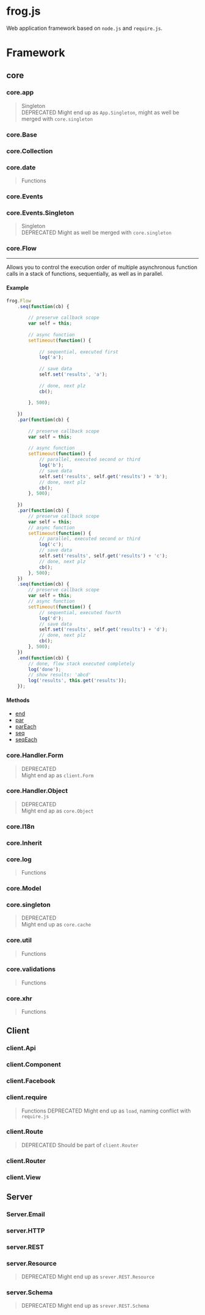 frog.js
====
Web application framework based on `node.js` and `require.js`.

#   Framework

##  core 
### core.app
> Singleton  
> DEPRECATED
> Might end up as `App.Singleton`, might as well be merged with `core.singleton`

### core.Base
### core.Collection
### core.date
> Functions

### core.Events
### core.Events.Singleton
> Singleton  
> DEPRECATED
> Might as well be merged with `core.singleton`

### core.Flow
***
Allows you to control the execution order of multiple asynchronous function calls in a stack of functions, sequentially, as well as in parallel.

#### Example

```js
frog.Flow
    .seq(function(cb) {
    
        // preserve callback scope
        var self = this;
    
        // async function
        setTimeout(function() {
            
            // sequential, executed first
            log('a');
            
            // save data
            self.set('results', 'a');
        
            // done, next plz
            cb();
        
        }, 500);
    
    })
    .par(function(cb) {
    
        // preserve callback scope
        var self = this;
    
        // async function
        setTimeout(function() {
            // parallel, executed second or third
            log('b');
            // save data
            self.set('results', self.get('results') + 'b');
            // done, next plz
            cb();
        }, 500);
    
    })
    .par(function(cb) {
        // preserve callback scope
        var self = this;
        // async function
        setTimeout(function() {
            // parallel, executed second or third
            log('c');
            // save data
            self.set('results', self.get('results') + 'c');
            // done, next plz
            cb();
        }, 500);
    })
    .seq(function(cb) {
        // preserve callback scope
        var self = this;
        // async function
        setTimeout(function() {
            // sequential, executed fourth
            log('d');
            // save data
            self.set('results', self.get('results') + 'd');
            // done, next plz
            cb();
        }, 500);
    })
    .end(function(cb) {
        // done, flow stack executed completely
        log('done');
        // show results: 'abcd'
        log('results', this.get('results'));
    });
```

#### Methods

- [end](end)
- [par](par)
- [parEach](parEach)
- [seq](seq)
- [seqEach](seqEach)

### core.Handler.Form
> DEPRECATED  
> Might end ap as `client.Form`

### core.Handler.Object
> DEPRECATED  
> Might end ap as `core.Object`

### core.I18n
### core.Inherit
### core.log
> Functions  

### core.Model
### core.singleton
> DEPRECATED  
> Might end up as `core.cache`

### core.util
> Functions

### core.validations
> Functions  

### core.xhr
> Functions  

##  Client
### client.Api
### client.Component
### client.Facebook
### client.require
> Functions
> DEPRECATED
> Might end up as `load`, naming conflict with `require.js`

### client.Route
> DEPRECATED
> Should be part of `client.Router`

### client.Router
### client.View

##  Server
### Server.Email
### server.HTTP
### server.REST
### server.Resource
> DEPRECATED
> Might end up as `srever.REST.Resource`

### server.Schema
> DEPRECATED
> Might end up as `srever.REST.Schema`

